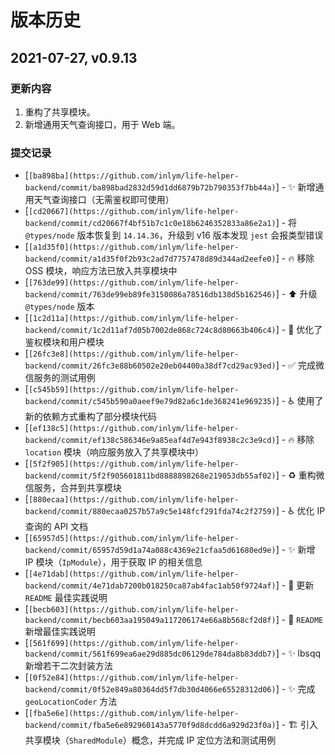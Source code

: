 # 版本历史

## 2021-07-27, v0.9.13

### 更新内容

1. 重构了共享模块。
2. 新增通用天气查询接口，用于 Web 端。

### 提交记录

- [`[ba898ba](https://github.com/inlym/life-helper-backend/commit/ba898bad2832d59d1dd6879b72b790353f7bb44a)`] - :sparkles: 新增通用天气查询接口（无需鉴权即可使用）
- [`[cd20667](https://github.com/inlym/life-helper-backend/commit/cd20667f4bf51b7c1c0e18b6246352833a86e2a1)`] - 将 `@types/node` 版本恢复到 `14.14.36`，升级到 v16 版本发现 `jest` 会报类型错误
- [`[a1d35f0](https://github.com/inlym/life-helper-backend/commit/a1d35f0f2b93c2ad7d7757478d89d344ad2eefe0)`] - :fire: 移除 OSS 模块，响应方法已放入共享模块中
- [`[763de99](https://github.com/inlym/life-helper-backend/commit/763de99eb89fe3150086a78516db138d5b162546)`] - :arrow_up: 升级 `@types/node` 版本
- [`[1c2d11a](https://github.com/inlym/life-helper-backend/commit/1c2d11af7d05b7002de868c724c8d80663b406c4)`] - :children_crossing: 优化了鉴权模块和用户模块
- [`[26fc3e8](https://github.com/inlym/life-helper-backend/commit/26fc3e88b60502e20eb04400a38df7cd29ac93ed)`] - :white_check_mark: 完成微信服务的测试用例
- [`[c545b59](https://github.com/inlym/life-helper-backend/commit/c545b590a0aeef9e79d82a6c1de368241e969235)`] - :wheelchair: 使用了新的依赖方式重构了部分模块代码
- [`[ef138c5](https://github.com/inlym/life-helper-backend/commit/ef138c586346e9a85eaf4d7e943f8938c2c3e9cd)`] - :fire: 移除 `location` 模块（响应服务放入了共享模块中）
- [`[5f2f905](https://github.com/inlym/life-helper-backend/commit/5f2f905601811bd8888898268e219053db55af02)`] - :recycle: 重构微信服务，合并到共享模块
- [`[880ecaa](https://github.com/inlym/life-helper-backend/commit/880ecaa0257b57a9c5e148fcf291fda74c2f2759)`] - :wheelchair: 优化 IP 查询的 API 文档
- [`[65957d5](https://github.com/inlym/life-helper-backend/commit/65957d59d1a74a088c4369e21cfaa5d61680ed9e)`] - :sparkles: 新增 IP 模块（`IpModule`），用于获取 IP 的相关信息
- [`[4e71dab](https://github.com/inlym/life-helper-backend/commit/4e71dab7200b018250ca87ab4fac1ab50f9724af)`] - :pencil: 更新 `README` 最佳实践说明
- [`[becb603](https://github.com/inlym/life-helper-backend/commit/becb603aa195049a117206174e66a8b568cf2d8f)`] - :pencil: `README` 新增最佳实践说明
- [`[561f699](https://github.com/inlym/life-helper-backend/commit/561f699ea6ae29d885dc06129de784da8b83ddb7)`] - :sparkles: lbsqq 新增若干二次封装方法
- [`[0f52e84](https://github.com/inlym/life-helper-backend/commit/0f52e849a80364dd5f7db30d4066e65528312d06)`] - :sparkles: 完成 `geoLocationCoder` 方法
- [`[fba5e6e](https://github.com/inlym/life-helper-backend/commit/fba5e6e892960143a5770f9d8dcdd6a929d23f0a)`] - :building_construction: 引入共享模块（`SharedModule`）概念，并完成 IP 定位方法和测试用例
